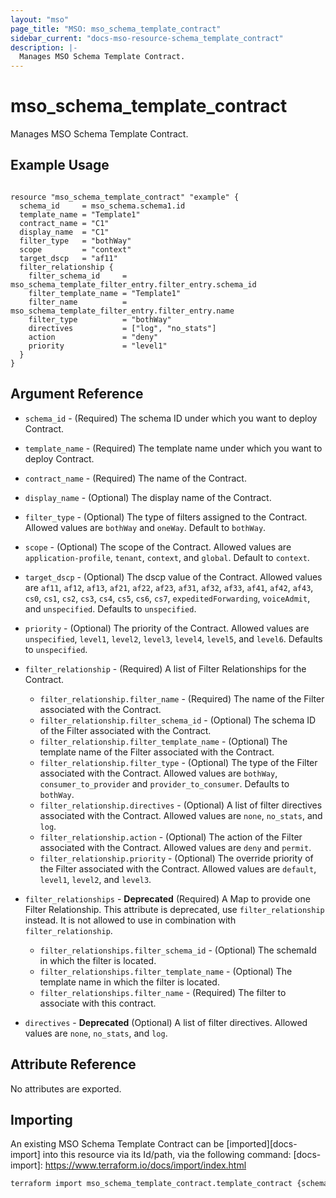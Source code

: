 ```yaml
---
layout: "mso"
page_title: "MSO: mso_schema_template_contract"
sidebar_current: "docs-mso-resource-schema_template_contract"
description: |-
  Manages MSO Schema Template Contract.
---
```


# mso_schema_template_contract #

Manages MSO Schema Template Contract.

## Example Usage ##

```hcl

resource "mso_schema_template_contract" "example" {
  schema_id     = mso_schema.schema1.id
  template_name = "Template1"
  contract_name = "C1"
  display_name  = "C1"
  filter_type   = "bothWay"
  scope         = "context"
  target_dscp   = "af11"
  filter_relationship {
    filter_schema_id     = mso_schema_template_filter_entry.filter_entry.schema_id
    filter_template_name = "Template1"
    filter_name          = mso_schema_template_filter_entry.filter_entry.name
    filter_type          = "bothWay"
    directives           = ["log", "no_stats"]
    action               = "deny"
    priority             = "level1"
  }
}

```

## Argument Reference ##

* `schema_id` - (Required) The schema ID under which you want to deploy Contract.
* `template_name` - (Required) The template name under which you want to deploy Contract.
* `contract_name` - (Required) The name of the Contract.
* `display_name` - (Optional) The display name of the Contract.
* `filter_type` - (Optional)  The type of filters assigned to the Contract. Allowed values are `bothWay` and `oneWay`. Default to `bothWay`.
* `scope` - (Optional) The scope of the Contract. Allowed values are `application-profile`, `tenant`, `context`, and `global`. Default to `context`.
* `target_dscp` - (Optional) The dscp value of the Contract. Allowed values are `af11`, `af12`, `af13`, `af21`, `af22`, `af23`, `af31`, `af32`, `af33`, `af41`, `af42`, `af43`, `cs0`, `cs1`, `cs2`, `cs3`, `cs4`, `cs5`, `cs6`, `cs7`, `expeditedForwarding`, `voiceAdmit`, and `unspecified`. Defaults to `unspecified`.
* `priority` - (Optional) The priority of the Contract. Allowed values are `unspecified`, `level1`, `level2`, `level3`, `level4`, `level5`, and `level6`. Defaults to `unspecified`.

* `filter_relationship` - (Required) A list of Filter Relationships for the Contract.
  * `filter_relationship.filter_name` - (Required) The name of the Filter associated with the Contract.
  * `filter_relationship.filter_schema_id` - (Optional) The schema ID of the Filter associated with the Contract.
  * `filter_relationship.filter_template_name` - (Optional) The template name of the Filter associated with the Contract.
  * `filter_relationship.filter_type` - (Optional) The type of the Filter associated with the Contract. Allowed values are `bothWay`, `consumer_to_provider` and `provider_to_consumer`. Defaults to `bothWay`.
  * `filter_relationship.directives` - (Optional)  A list of filter directives associated with the Contract. Allowed values are `none`, `no_stats`, and `log`.
  * `filter_relationship.action` - (Optional) The action of the Filter associated with the Contract. Allowed values are `deny` and `permit`. 
  * `filter_relationship.priority` - (Optional) The override priority of the Filter associated with the Contract. Allowed values are `default`, `level1`, `level2`, and `level3`. 
  
* `filter_relationships` - **Deprecated** (Required) A Map to provide one Filter Relationship. This attribute is deprecated, use `filter_relationship` instead. It is not allowed to use in combination with `filter_relationship`.
  * `filter_relationships.filter_schema_id` - (Optional) The schemaId in which the filter is located.
  * `filter_relationships.filter_template_name` - (Optional) The template name in which the filter is located.
  * `filter_relationships.filter_name` - (Required) The filter to associate with this contract.

* `directives` -  **Deprecated** (Optional) A list of filter directives. Allowed values are `none`, `no_stats`, and `log`.

## Attribute Reference ##

No attributes are exported.

## Importing ##

An existing MSO Schema Template Contract can be [imported][docs-import] into this resource via its Id/path, via the following command: [docs-import]: <https://www.terraform.io/docs/import/index.html>

```bash
terraform import mso_schema_template_contract.template_contract {schema_id}/template/{template_name}/contract/{contract_name}
```